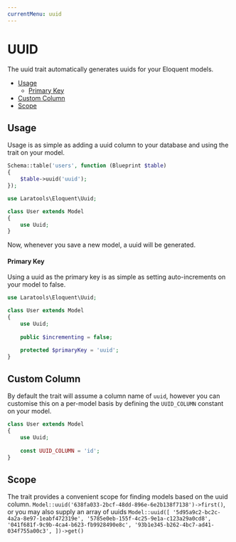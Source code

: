 ```yaml
---
currentMenu: uuid
---
```


# UUID

The uuid trait automatically generates uuids for your Eloquent models.

- [Usage](#usage)
    - [Primary Key](#primary-key)
- [Custom Column](#custom-column)
- [Scope](#scope)

## Usage

Usage is as simple as adding a uuid column to your database and using the trait on your model.

```php
Schema::table('users', function (Blueprint $table)
{
    $table->uuid('uuid');
});
```  

```php
use Laratools\Eloquent\Uuid;

class User extends Model
{
    use Uuid;
}
```

Now, whenever you save a new model, a uuid will be generated.

#### Primary Key

Using a uuid as the primary key is as simple as setting auto-increments on your model to false.

```php
use Laratools\Eloquent\Uuid;

class User extends Model
{
    use Uuid;
    
    public $incrementing = false;

    protected $primaryKey = 'uuid';
}
```

## Custom Column

By default the trait will assume a column name of `uuid`, however you can customise this on a per-model basis by defining the `UUID_COLUMN` constant on your model.

```php
class User extends Model
{
    use Uuid;
    
    const UUID_COLUMN = 'id';
}
```

## Scope

The trait provides a convenient scope for finding models based on the uuid column.
`Model::uuid('638fa033-2bcf-48dd-896e-6e2b138f7138')->first()`, or you may also supply an array of uuids
`Model::uuid([
    '5d95a9c2-bc2c-4a2a-8e97-1eabf472319e',
    '5785e0eb-155f-4c25-9e1a-c123a29a0cd8',
    '041f681f-9c9b-4ca4-b623-fb9928490e8c',
    '93b1e345-b262-4bc7-ad41-034f755a00c3',
])->get()`